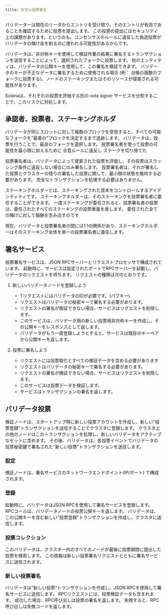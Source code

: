 ```yaml
---
title: 安全な投票署名
---
```


バリデーターは現在のリーダからエントリを受け取り、そのエントリが有効であることを確認するために投票を提出します。 この投票の提出にはセキュリティ上の課題があります。というのも、コンセンサスのルールに違反した偽造投票がバリデータの賭け金を削るのに使われる可能性があるからです。

バリデータは、非対称キーを使用して検証作業の結果に署名するトランザクションを送信することによって、選択されたフォークに投票します。 他のエンティティは、バリデータの公開キーを使用して、この署名を検証できます。 バリデータのキーが不正なデータに署名するために使用される場合 \(例： 台帳の複数のフォークに投票する)、ノードのステーキングまたはそのリソースが侵害される可能性があります。

Solanaは、それぞれの投票を評価する別の _vote signer_ サービスを分割することで、このリスクに対処します。

## 承認者、投票者、ステーキングホルダ

バリデータが同じスロットに対して複数のブロックを受信すると、すべての可能なフォークを"最善の"ブロックを決定するまで追跡します。 バリデータは、投票を行うことで、最良のフォークを選択します。 投票署名者を使って投票の可能性を最小限に抑えるために 合意ルールに違反し ステークを切り捨てた

投票署名者は、バリデータによって提案された投票を評価し、その投票はスラッシング条件に違反しない場合にのみ署名します。 投票署名者は、それが署名した投票とクラスターの残りの署名した投票に関して、最小限の状態を維持する必要があります。 完全なトランザクションを処理する必要はありません。

ステーキングホルダーとは、ステーキングされた資本をコントロールするアイデンティティです。 ステーキングホルダーは、そのステーキングを投票署名者に委任することができます。 一度ステーキングが委任されると、投票署名者の投票は、委任されたすべてのステーキングの投票重量を表します。 委任された全ての賭けに対して報酬を生み出すのです

現在、バリデータと投票署名者の間には1:1の関係があり、ステーキングホルダーはそのステーキング全体を単一の投票署名者に委任します。

## 署名サービス

投票署名サービスは、JSON RPCサーバーとリクエストプロセッサで構成されています。 起動時に、サービスは設定されたポートでRPCサーバーを起動し、バリデータのリクエストを待ちます。 リクエストの種類は次のとおりです。

1. 新しいバリデータノードを登録しよう

    - TリクエストにはバリデータのIDが必要です。\(パブキー\)
    - リクエストはバリデータの秘密キーで署名する必要があります。
    - リクエストの署名が検証できない場合、サービスはリクエストを削除します。
    - このサービスは、バリデータ用の新しい投票用非対称キーを作成し、その公開キーをレスポンスとして返します。
    - バリデータがもう一度登録しようとすると、サービスは既存のキーペアから公開キーを返します。

2. 投票に署名しよう

    - リクエストには投票取引とすべての検証データを含める必要があります
    - リクエストはバリデータの秘密キーで署名する必要があります。
    - リクエストの署名が検証できない場合、サービスはリクエストを削除します。
    - このサービスは投票データを検証します。
    - サービスはトランザクションの署名を返します。

## バリデータ投票

検証ノードは、スタートアップ時に新しい投票アカウントを作成し、新しい"投票登録"トランザクションを送信することでクラスタに登録します。 クラスタ上の他のノードはこのトランザクションを処理し、新しいバリデータをアクティブなセットに含めます。 その後、バリデータは、各投票イベントでバリデータの投票秘密鍵で署名された"新しい投票"トランザクションを送信します。

### 設定

検証ノードは、署名サービスのネットワークエンドポイント\(IP/ポート\) で構成されます。

### 登録

起動時に、バリデータはJSON RPCを使用して署名サービスを登録します。 RPCコールは、バリデータノードの投票公開キーを返します。 バリデータは、この公開キーを含む新しい"投票登録"トランザクションを作成し、クラスタに送信します。

### 投票コレクション

このバリデータは、クラスター内のすべてのノードが最後に投票期間に提出した投票を検索します。 この情報は新しい投票署名リクエストとともに署名サービスに送信されます。

### 新しい投票署名

バリデータは"新しい投票"トランザクションを作成し、JSON RPCを使用して署名サービスに送信します。 RPCリクエストには、投票検証データも含まれます。 成功した場合、RPC呼び出しは投票の署名を返します。 失敗すると、RPC呼び出しは失敗コードを返します。
